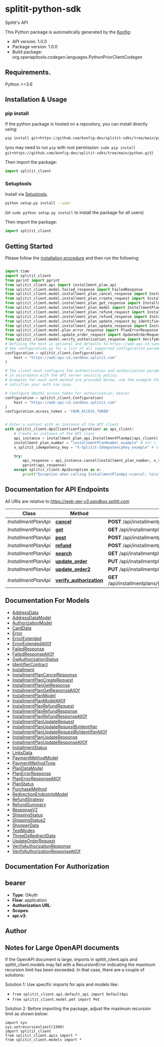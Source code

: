 # splitit-python-sdk
Splitit's API

This Python package is automatically generated by the [Konfig](https://konfigthis.com):

- API version: 1.0.0
- Package version: 1.0.0
- Build package: org.openapitools.codegen.languages.PythonPriorClientCodegen

## Requirements.

Python >=3.6

## Installation & Usage
### pip install

If the python package is hosted on a repository, you can install directly using:

```sh
pip install git+https://github.com/konfig-dev/splitit-sdks/tree/main/python.git
```
(you may need to run `pip` with root permission: `sudo pip install git+https://github.com/konfig-dev/splitit-sdks/tree/main/python.git`)

Then import the package:
```python
import splitit_client
```

### Setuptools

Install via [Setuptools](http://pypi.python.org/pypi/setuptools).

```sh
python setup.py install --user
```
(or `sudo python setup.py install` to install the package for all users)

Then import the package:
```python
import splitit_client
```

## Getting Started

Please follow the [installation procedure](#installation--usage) and then run the following:

```python

import time
import splitit_client
from pprint import pprint
from splitit_client.api import installment_plan_api
from splitit_client.model.failed_response import FailedResponse
from splitit_client.model.installment_plan_cancel_response import InstallmentPlanCancelResponse
from splitit_client.model.installment_plan_create_request import InstallmentPlanCreateRequest
from splitit_client.model.installment_plan_get_response import InstallmentPlanGetResponse
from splitit_client.model.installment_plan_model import InstallmentPlanModel
from splitit_client.model.installment_plan_refund_request import InstallmentPlanRefundRequest
from splitit_client.model.installment_plan_refund_response import InstallmentPlanRefundResponse
from splitit_client.model.installment_plan_update_request_by_identifier import InstallmentPlanUpdateRequestByIdentifier
from splitit_client.model.installment_plan_update_response import InstallmentPlanUpdateResponse
from splitit_client.model.plan_error_response import PlanErrorResponse
from splitit_client.model.update_order_request import UpdateOrderRequest
from splitit_client.model.verify_authorization_response import VerifyAuthorizationResponse
# Defining the host is optional and defaults to https://web-api-v3.sandbox.splitit.com
# See configuration.py for a list of all supported configuration parameters.
configuration = splitit_client.Configuration(
    host = "https://web-api-v3.sandbox.splitit.com"
)

# The client must configure the authentication and authorization parameters
# in accordance with the API server security policy.
# Examples for each auth method are provided below, use the example that
# satisfies your auth use case.

# Configure OAuth2 access token for authorization: bearer
configuration = splitit_client.Configuration(
    host = "https://web-api-v3.sandbox.splitit.com"
)
configuration.access_token = 'YOUR_ACCESS_TOKEN'


# Enter a context with an instance of the API client
with splitit_client.ApiClient(configuration) as api_client:
    # Create an instance of the API class
    api_instance = installment_plan_api.InstallmentPlanApi(api_client)
    installment_plan_number = "installmentPlanNumber_example" # str | 
    x_splitit_idempotency_key = "X-Splitit-IdempotencyKey_example" # str | 

    try:
        api_response = api_instance.cancel(installment_plan_number, x_splitit_idempotency_key)
        pprint(api_response)
    except splitit_client.ApiException as e:
        print("Exception when calling InstallmentPlanApi->cancel: %s\n" % e)
```

## Documentation for API Endpoints

All URIs are relative to *https://web-api-v3.sandbox.splitit.com*

Class | Method | HTTP request | Description
------------ | ------------- | ------------- | -------------
*InstallmentPlanApi* | [**cancel**](docs/InstallmentPlanApi.md#cancel) | **POST** /api/installmentplans/{installmentPlanNumber}/cancel | 
*InstallmentPlanApi* | [**get**](docs/InstallmentPlanApi.md#get) | **GET** /api/installmentplans/{installmentPlanNumber} | 
*InstallmentPlanApi* | [**post**](docs/InstallmentPlanApi.md#post) | **POST** /api/installmentplans | 
*InstallmentPlanApi* | [**refund**](docs/InstallmentPlanApi.md#refund) | **POST** /api/installmentplans/{installmentPlanNumber}/refund | 
*InstallmentPlanApi* | [**search**](docs/InstallmentPlanApi.md#search) | **GET** /api/installmentplans/search | 
*InstallmentPlanApi* | [**update_order**](docs/InstallmentPlanApi.md#update_order) | **PUT** /api/installmentplans/{installmentPlanNumber}/updateorder | 
*InstallmentPlanApi* | [**update_order2**](docs/InstallmentPlanApi.md#update_order2) | **PUT** /api/installmentplans/updateorder | 
*InstallmentPlanApi* | [**verify_authorization**](docs/InstallmentPlanApi.md#verify_authorization) | **GET** /api/installmentplans/{installmentPlanNumber}/verifyauthorization | 


## Documentation For Models

 - [AddressData](docs/AddressData.md)
 - [AddressDataModel](docs/AddressDataModel.md)
 - [AuthorizationModel](docs/AuthorizationModel.md)
 - [CardData](docs/CardData.md)
 - [Error](docs/Error.md)
 - [ErrorExtended](docs/ErrorExtended.md)
 - [ErrorExtendedAllOf](docs/ErrorExtendedAllOf.md)
 - [FailedResponse](docs/FailedResponse.md)
 - [FailedResponseAllOf](docs/FailedResponseAllOf.md)
 - [GwAuthorizationStatus](docs/GwAuthorizationStatus.md)
 - [IdentifierContract](docs/IdentifierContract.md)
 - [Installment](docs/Installment.md)
 - [InstallmentPlanCancelResponse](docs/InstallmentPlanCancelResponse.md)
 - [InstallmentPlanCreateRequest](docs/InstallmentPlanCreateRequest.md)
 - [InstallmentPlanGetResponse](docs/InstallmentPlanGetResponse.md)
 - [InstallmentPlanGetResponseAllOf](docs/InstallmentPlanGetResponseAllOf.md)
 - [InstallmentPlanModel](docs/InstallmentPlanModel.md)
 - [InstallmentPlanModelAllOf](docs/InstallmentPlanModelAllOf.md)
 - [InstallmentPlanRefundRequest](docs/InstallmentPlanRefundRequest.md)
 - [InstallmentPlanRefundResponse](docs/InstallmentPlanRefundResponse.md)
 - [InstallmentPlanRefundResponseAllOf](docs/InstallmentPlanRefundResponseAllOf.md)
 - [InstallmentPlanUpdateRequest](docs/InstallmentPlanUpdateRequest.md)
 - [InstallmentPlanUpdateRequestByIdentifier](docs/InstallmentPlanUpdateRequestByIdentifier.md)
 - [InstallmentPlanUpdateRequestByIdentifierAllOf](docs/InstallmentPlanUpdateRequestByIdentifierAllOf.md)
 - [InstallmentPlanUpdateResponse](docs/InstallmentPlanUpdateResponse.md)
 - [InstallmentPlanUpdateResponseAllOf](docs/InstallmentPlanUpdateResponseAllOf.md)
 - [InstallmentStatus](docs/InstallmentStatus.md)
 - [LinksData](docs/LinksData.md)
 - [PaymentMethodModel](docs/PaymentMethodModel.md)
 - [PaymentMethodType](docs/PaymentMethodType.md)
 - [PlanDataModel](docs/PlanDataModel.md)
 - [PlanErrorResponse](docs/PlanErrorResponse.md)
 - [PlanErrorResponseAllOf](docs/PlanErrorResponseAllOf.md)
 - [PlanStatus](docs/PlanStatus.md)
 - [PurchaseMethod](docs/PurchaseMethod.md)
 - [RedirectionEndpointsModel](docs/RedirectionEndpointsModel.md)
 - [RefundStrategy](docs/RefundStrategy.md)
 - [RefundSummary](docs/RefundSummary.md)
 - [ResponseV2](docs/ResponseV2.md)
 - [ShippingStatus](docs/ShippingStatus.md)
 - [ShippingStatus2](docs/ShippingStatus2.md)
 - [ShopperData](docs/ShopperData.md)
 - [TestModes](docs/TestModes.md)
 - [ThreeDsRedirectData](docs/ThreeDsRedirectData.md)
 - [UpdateOrderRequest](docs/UpdateOrderRequest.md)
 - [VerifyAuthorizationResponse](docs/VerifyAuthorizationResponse.md)
 - [VerifyAuthorizationResponseAllOf](docs/VerifyAuthorizationResponseAllOf.md)


## Documentation For Authorization


## bearer

- **Type**: OAuth
- **Flow**: application
- **Authorization URL**: 
- **Scopes**: 
 - **api.v3**: 


## Author




## Notes for Large OpenAPI documents
If the OpenAPI document is large, imports in splitit_client.apis and splitit_client.models may fail with a
RecursionError indicating the maximum recursion limit has been exceeded. In that case, there are a couple of solutions:

Solution 1:
Use specific imports for apis and models like:
- `from splitit_client.api.default_api import DefaultApi`
- `from splitit_client.model.pet import Pet`

Solution 2:
Before importing the package, adjust the maximum recursion limit as shown below:
```
import sys
sys.setrecursionlimit(1500)
import splitit_client
from splitit_client.apis import *
from splitit_client.models import *
```

